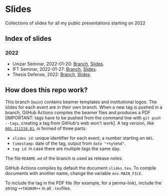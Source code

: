 # Slides

Collections of slides for all my public presentations starting on 2022

## Index of slides

### 2022

* Unizar Seminar, 2022-01-20: [Branch](https://github.com/Jorge-Alda/Slides/tree/Unizar202201), [Slides](https://github.com/Jorge-Alda/Slides/releases).
* IFT Seminar, 2022-01-27: [Branch](https://github.com/Jorge-Alda/Slides/tree/IFT2022), [Slides](https://github.com/Jorge-Alda/Slides/releases/tag/001.211218.01).
* Thesis Defense, 2022: [Branch](https://github.com/Jorge-Alda/Slides/tree/thesisdef), [Slides](https://github.com/Jorge-Alda/Slides/releases).

## How does this repo work?

This branch (`main`) contains beamer templates and institutional logos. The slides for each event are in their own branch. When a new tag is pushed in a branch, GitHub Actions compiles the beamer files and produces a PDF [IMPORTANT: tags have to be pushed from the command line with `git push --tags`, creating a tag from GitHub's web won't work]. A tag version, like [`001.211218.01`](https://github.com/Jorge-Alda/Test/tree/001.211218.01), is formed of three parts:

* `slides id`: unique identifier for each event, a number starting on `001`.
* `timestamp`: date of the tag, output from `date "+%y%m%d"`.
* `tag id`: in case there are multiple tags the same day.

The file `README.md` of the branch is used as release notes.

GitHub Actions compiles by default the document `slides.tex`. To compile documents with another name, change the variable `env.MAIN_FILE`.

To include the tag in the PDF file (for example, for a perma-link), include the string `++TAGNUM++` in all `.tex`files.

